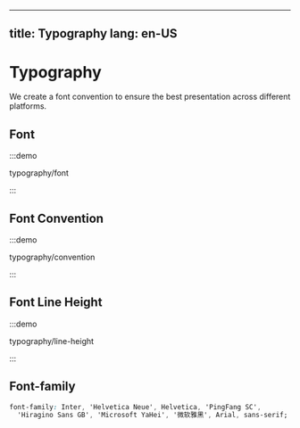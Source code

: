 
---
title: Typography
lang: en-US
---

# Typography

We create a font convention to ensure the best presentation across different platforms.

## Font

:::demo

typography/font

:::

## Font Convention

:::demo

typography/convention

:::

## Font Line Height

:::demo

typography/line-height

:::

## Font-family

```css
font-family: Inter, 'Helvetica Neue', Helvetica, 'PingFang SC',
  'Hiragino Sans GB', 'Microsoft YaHei', '微软雅黑', Arial, sans-serif;
```
